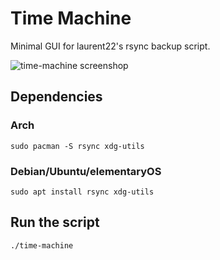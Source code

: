 # Time Machine
Minimal GUI for laurent22's rsync backup script.

![time-machine screenshop](https://raw.githubusercontent.com/murkl/time-machine/master/res/screenshot.png)

## Dependencies
### Arch
```
sudo pacman -S rsync xdg-utils
```
### Debian/Ubuntu/elementaryOS
```
sudo apt install rsync xdg-utils
```

## Run the script
```
./time-machine
```
